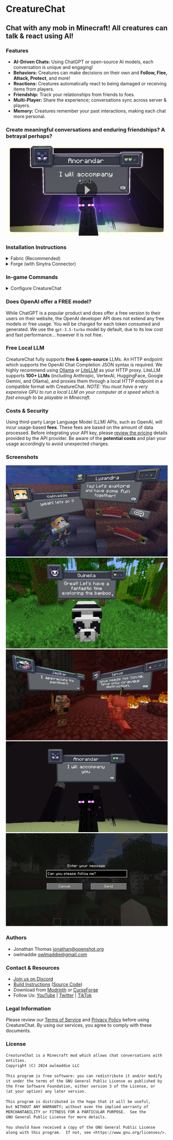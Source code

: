 # CreatureChat

## Chat with any mob in Minecraft! All creatures can talk & react using AI!

### Features
- **AI-Driven Chats:** Using ChatGPT or open-source AI models, each conversation is unique and engaging!
- **Behaviors:** Creatures can make decisions on their own and **Follow, Flee, Attack, Protect**, and more!
- **Reactions:** Creatures automatically react to being damaged or receiving items from players.
- **Friendship:** Track your relationships from friends to foes.
- **Multi-Player:** Share the experience; conversations sync across server & players.
- **Memory:** Creatures remember your past interactions, making each chat more personal.

### Create meaningful conversations and enduring friendships? A betrayal perhaps?

[![CreatureChat Trailer Video](src/main/resources/assets/creaturechat/screenshots/video-thumbnail.png)](https://youtu.be/GdY969Orsh0?si=qRgCne10XqOBC8YB)

### Installation Instructions
<details>
  <summary>Fabric (Recommended)</summary>
  <h3>Fabric Instructions</h3>
  <ol>
    <li><strong>Install Fabric Loader & API:</strong> Follow the instructions <a href="https://fabricmc.net/use/">here</a>.</li>
    <li><strong>Install CreatureChat Mod:</strong> Download and copy <code>creaturechat-*.jar</code> and <code>fabric-api-*.jar</code> into your <code>.minecraft/mods</code> folder.</li>
    <li><strong>Create an OpenAI API key:</strong> Visit <a href="https://platform.openai.com/api-keys">https://platform.openai.com/api-keys</a>, and use the <strong>+ Create new secret key</strong> button.
      Copy/Paste your key into the <code>/creaturechat key set &lt;YOUR-SECRET-KEY-HERE&gt;</code> command.</li>
    <li><strong>Launch Minecraft</strong> with the Fabric profile.</li>
  </ol>
</details>
<details>
  <summary>Forge (with Sinytra Connector)</summary>
  <h3>Forge Instructions</h3>
  <h4>NOTE: Sintra Connector only supports Minecraft 1.20.1</h4>
  <ol>
    <li><strong>Install Forge:</strong> Download <a href="https://files.minecraftforge.net/">Forge Installer</a>, run it, select "Install client".</li>
    <li><strong>Install Forgified Fabric API:</strong> Download <a href="https://curseforge.com/minecraft/mc-mods/forgified-fabric-api">Forgified Fabric API</a> and copy the <code>*.jar</code> into your <code>.minecraft/mods</code> folder.</li>
    <li><strong>Install Sinytra Connector:</strong> Download <a href="https://www.curseforge.com/minecraft/mc-mods/sinytra-connector">Sinytra Connector</a> and copy the <code>*.jar</code> into your <code>.minecraft/mods</code> folder.</li>
    <li><strong>Install CreatureChat Mod:</strong> Download and copy <code>creaturechat-*.jar</code> into your <code>.minecraft/mods</code> folder.</li>
    <li><strong>Create an OpenAI API key:</strong> Visit <a href="https://platform.openai.com/api-keys">https://platform.openai.com/api-keys</a>, and use the <strong>+ Create new secret key</strong> button.
      Copy/Paste your key into the <code>/creaturechat key set &lt;YOUR-SECRET-KEY-HERE&gt;</code> command.</li>
    <li><strong>Launch Minecraft</strong> with the Forge profile.</li>
  </ol>
</details>

### In-game Commands
<details>
  <summary>Configure CreatureChat</summary>
  <ul>
    <li><strong>REQUIRED:</strong> <code>/creaturechat key set &lt;key&gt;</code>
      <ul>
        <li>Sets the <em>OpenAI API key</em>. This is required for making requests to the LLM.</li>
      </ul>
    </li>
    <li><strong>OPTIONAL:</strong> <code>/creaturechat url set "&lt;url&gt;"</code>
      <ul>
        <li>Sets the URL of the API used to make LLM requests. Defaults to <code>"https://api.openai.com/v1/chat/completions"</code></li>
      </ul>
    </li>
    <li><strong>OPTIONAL:</strong> <code>/creaturechat model set &lt;model&gt;</code>
      <ul>
        <li>Sets the model used for generating responses in chats. Defaults to <code>gpt-3.5-turbo</code>.</li>
      </ul>
    </li>
    <li><strong>OPTIONAL:</strong> <code>/creaturechat timeout set &lt;seconds&gt;</code>
      <ul>
        <li>Sets the timeout (in seconds) for API HTTP requests. Defaults to <code>10</code> seconds.</li>
      </ul>
    </li>
    <li><strong>OPTIONAL:</strong> <code>/creaturechat whitelist &lt;entityType | all | clear&gt;</code> - Show chat bubbles
      <ul>
        <li>Shows chat bubbles for the specified entity type or all entities, or clears the whitelist.</li>
      </ul>
    </li>
    <li><strong>OPTIONAL:</strong> <code>/creaturechat blacklist &lt;entityType | all | clear&gt;</code> - Hide chat bubbles
      <ul>
        <li>Hides chat bubbles for the specified entity type or all entities, or clears the blacklist.</li>
      </ul>
    </li>
  </ul>

<h4>Configuration Scope:</h4>
  <ul>
    <li><strong>OPTIONAL:</strong> You can specify the configuration scope at the end of each command to determine where settings should be applied:
      <ul>
        <li><strong>Default</strong> Configuration (<code>--config default</code>): Applies the configuration universally, unless overridden by a server-specific configuration.</li>
        <li><strong>Server</strong>-Specific Configuration (<code>--config server</code>): Applies the configuration only to the server where the command is executed.</li>
        <li>If the <code>--config</code> option is not specified, the <code>default</code> configuration scope is assumed.</li>
      </ul>
    </li>
  </ul>
</details>

### Does OpenAI offer a **FREE** model?
While ChatGPT is a popular product and does offer a free version to their users on their website,
the OpenAI developer API does not extend any free models or free usage. You will be charged for each token
consumed and generated. We use the `gpt-3.5-turbo` model by default, due to its low cost
and fast performance... however it is not free.

### Free Local LLM
CreatureChat fully supports **free & open-source** LLMs. An HTTP endpoint which supports the OpenAI Chat Completion
JSON syntax is required. We highly recommend using [Ollama](https://ollama.com/) or [LiteLLM](https://litellm.vercel.app/) as your HTTP proxy.
LiteLLM supports **100+ LLMs** (including Anthropic, VertexAI, HuggingFace, Google Gemini, and Ollama), and proxies them through a
local HTTP endpoint in a compatible format with CreatureChat. *NOTE: You must have a very expensive GPU to run a local
LLM on your computer at a speed which is fast enough to be playable in Minecraft.*

### Costs & Security
Using third-party Large Language Model (LLM) APIs, such as OpenAI, will incur usage-based **fees**.
These fees are based on the amount of data processed. Before integrating your API key, please
[review the pricing](https://openai.com/pricing#language-models) details provided by the API provider.
Be aware of the **potential costs** and plan your usage accordingly to avoid unexpected charges.

### Screenshots
![Interact with Minecraft Creatures](src/main/resources/assets/creaturechat/screenshots/salmon-follow.png)
![Panda Following the Player](src/main/resources/assets/creaturechat/screenshots/panda-follow.png)
![Piglins Reacting to Player](src/main/resources/assets/creaturechat/screenshots/piglin-reactions.png)
![Enderman Following the Player](src/main/resources/assets/creaturechat/screenshots/enderman-follow.png)
![Chat UI](src/main/resources/assets/creaturechat/screenshots/chat-ui.png)

### Authors

- Jonathan Thomas <jonathan@openshot.org>
- owlmaddie <owlmaddie@gmail.com>

### Contact & Resources

- [Join us on Discord](https://discord.gg/m9dvPFmN3e)
- [Build Instructions](INSTALL.md) ([Source Code](http://gitlab.openshot.org/minecraft/creature-chat))
- Download from [Modrinth](https://modrinth.com/project/creaturechat) or [CurseForge](https://www.curseforge.com/minecraft/mc-mods/creaturechat)
- Follow Us: [YouTube](https://www.youtube.com/@CreatureChat/featured) | 
[Twitter](https://twitter.com/TheCreatureChat) |
[TikTok](https://www.tiktok.com/@creaturechat)

### Legal Information

Please review our [Terms of Service](TERMS.md) and [Privacy Policy](PRIVACY.md) before using CreatureChat. 
By using our services, you agree to comply with these documents.

### License

    CreatureChat is a Minecraft mod which allows chat conversations with entities.
    Copyright (C) 2024 owlmaddie LLC

    This program is free software: you can redistribute it and/or modify
    it under the terms of the GNU General Public License as published by
    the Free Software Foundation, either version 3 of the License, or
    (at your option) any later version.

    This program is distributed in the hope that it will be useful,
    but WITHOUT ANY WARRANTY; without even the implied warranty of
    MERCHANTABILITY or FITNESS FOR A PARTICULAR PURPOSE.  See the
    GNU General Public License for more details.

    You should have received a copy of the GNU General Public License
    along with this program.  If not, see <https://www.gnu.org/licenses/>.
